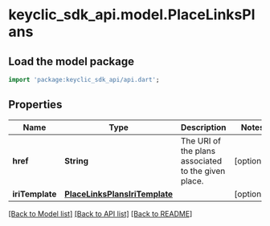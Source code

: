 # keyclic_sdk_api.model.PlaceLinksPlans

## Load the model package
```dart
import 'package:keyclic_sdk_api/api.dart';
```

## Properties
Name | Type | Description | Notes
------------ | ------------- | ------------- | -------------
**href** | **String** | The URI of the plans associated to the given place. | [optional] 
**iriTemplate** | [**PlaceLinksPlansIriTemplate**](PlaceLinksPlansIriTemplate.md) |  | [optional] 

[[Back to Model list]](../README.md#documentation-for-models) [[Back to API list]](../README.md#documentation-for-api-endpoints) [[Back to README]](../README.md)


